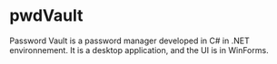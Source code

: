 # pwdVault
Password Vault is a password manager developed in C# in .NET environnement. It is a desktop application, and the UI is in WinForms.
